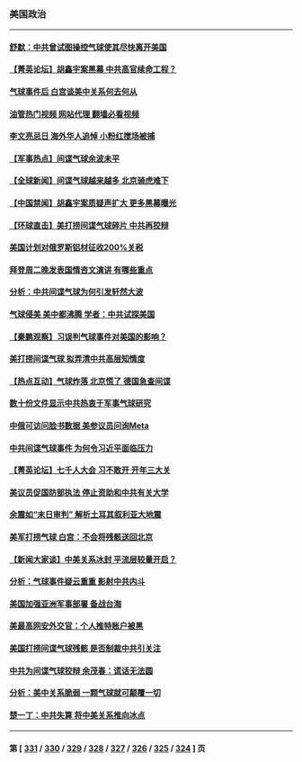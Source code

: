 ### 美国政治
---
#### [舒默：中共曾试图操控气球使其尽快离开美国](../../pages/ncid1078159/n13924808.md?02080445) 
#### [【菁英论坛】胡鑫宇案黑幕 中共高官续命工程？](../../pages/ncid1078159/n13924222.md?02080445) 
#### [气球事件后 白宫谈美中关系何去何从](../../pages/ncid1078159/n13924759.md?02080445) 
#### [油管热门视频 网站代理 翻墙必看视频](http://138.2.39.72:81/youtube.html?epic-marker?02080445)
#### [李文亮忌日 海外华人追悼 小粉红搅场被捕](../../pages/ncid1078159/n13924598.md?02080445) 
#### [【军事热点】间谍气球余波未平](../../pages/ncid1078159/n13924748.md?02080445) 
#### [【全球新闻】间谍气球越来越多 北京骑虎难下](../../pages/ncid1078159/n13924508.md?02080445) 
#### [【中国禁闻】胡鑫宇案质疑声扩大 更多黑幕曝光](../../pages/ncid1078159/n13924149.md?02080445) 
#### [【环球直击】美打捞间谍气球碎片 中共再狡辩](../../pages/ncid1078159/n13924155.md?02080445) 
#### [美国计划对俄罗斯铝材征收200%关税](../../pages/ncid1078159/n13924407.md?02080445) 
#### [拜登周二晚发表国情咨文演讲 有哪些重点](../../pages/ncid1078159/n13924361.md?02080445) 
#### [分析：中共间谍气球为何引发轩然大波](../../pages/ncid1078159/n13924177.md?02080445) 
#### [气球侵美 美中都沸腾 学者：中共试探美国](../../pages/ncid1078159/n13924102.md?02080445) 
#### [【秦鹏观察】习误判气球事件对美国的影响？](../../pages/ncid1078159/n13924217.md?02080445) 
#### [美打捞间谍气球 拟弄清中共高层知情度](../../pages/ncid1078159/n13924164.md?02080445) 
#### [【热点互动】气球炸落 北京慌了 德国急查间谍](../../pages/ncid1078159/n13924171.md?02080445) 
#### [数十份文件显示中共热衷于军事气球研究](../../pages/ncid1078159/n13924151.md?02080445) 
#### [中俄可访问脸书数据 美参议员问询Meta](../../pages/ncid1078159/n13924185.md?02080445) 
#### [中共间谍气球事件 为何令习近平面临压力](../../pages/ncid1078159/n13924131.md?02080445) 
#### [【菁英论坛】七千人大会 习不敢开 开年三大关](../../pages/ncid1078159/n13924144.md?02080445) 
#### [美议员促国防部执法 停止资助和中共有关大学](../../pages/ncid1078159/n13924096.md?02080445) 
#### [余震如“末日审判” 解析土耳其叙利亚大地震](../../pages/ncid1078159/n13923876.md?02080445) 
#### [美军打捞气球 白宫：不会将残骸送回北京](../../pages/ncid1078159/n13924118.md?02080445) 
#### [【新闻大家谈】中美关系冰封 平流层较量开启？](../../pages/ncid1078159/n13924005.md?02080445) 
#### [分析：气球事件疑云重重 影射中共内斗](../../pages/ncid1078159/n13924062.md?02080445) 
#### [美国加强亚洲军事部署 备战台海](../../pages/ncid1078159/n13923308.md?02080445) 
#### [美最高网安外交官：个人推特账户被黑](../../pages/ncid1078159/n13923755.md?02080445) 
#### [美国打捞间谍气球残骸 是否制裁中共引关注](../../pages/ncid1078159/n13923512.md?02080445) 
#### [中共为间谍气球狡辩 余茂春：谎话无法圆](../../pages/ncid1078159/n13923437.md?02080445) 
#### [分析：美中关系脆弱 一颗气球就可颠覆一切](../../pages/ncid1078159/n13923439.md?02080445) 
#### [楚一丁：中共失算 将中美关系推向冰点](../../pages/ncid1078159/n13923448.md?02080445) 

---
#### 第 [ [331](./331.md?02080445) / [330](./330.md?02080445) / [329](./329.md?02080445) / [328](./328.md?02080445) / [327](./327.md?02080445) / [326](./326.md?02080445) / [325](./325.md?02080445) / [324](./324.md?02080445) ] 页

